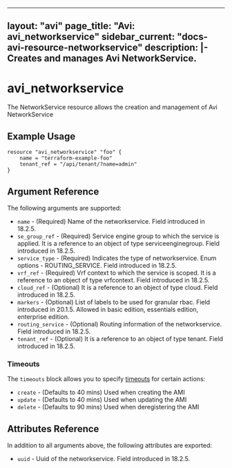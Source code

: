 <!--
    Copyright 2021 VMware, Inc.
    SPDX-License-Identifier: Mozilla Public License 2.0
-->
---
layout: "avi"
page_title: "Avi: avi_networkservice"
sidebar_current: "docs-avi-resource-networkservice"
description: |-
  Creates and manages Avi NetworkService.
---

# avi_networkservice

The NetworkService resource allows the creation and management of Avi NetworkService

## Example Usage

```hcl
resource "avi_networkservice" "foo" {
    name = "terraform-example-foo"
    tenant_ref = "/api/tenant/?name=admin"
}
```

## Argument Reference

The following arguments are supported:

* `name` - (Required) Name of the networkservice. Field introduced in 18.2.5.
* `se_group_ref` - (Required) Service engine group to which the service is applied. It is a reference to an object of type serviceenginegroup. Field introduced in 18.2.5.
* `service_type` - (Required) Indicates the type of networkservice. Enum options - ROUTING_SERVICE. Field introduced in 18.2.5.
* `vrf_ref` - (Required) Vrf context to which the service is scoped. It is a reference to an object of type vrfcontext. Field introduced in 18.2.5.
* `cloud_ref` - (Optional) It is a reference to an object of type cloud. Field introduced in 18.2.5.
* `markers` - (Optional) List of labels to be used for granular rbac. Field introduced in 20.1.5. Allowed in basic edition, essentials edition, enterprise edition.
* `routing_service` - (Optional) Routing information of the networkservice. Field introduced in 18.2.5.
* `tenant_ref` - (Optional) It is a reference to an object of type tenant. Field introduced in 18.2.5.


### Timeouts

The `timeouts` block allows you to specify [timeouts](https://www.terraform.io/docs/configuration/resources.html#timeouts) for certain actions:

* `create` - (Defaults to 40 mins) Used when creating the AMI
* `update` - (Defaults to 40 mins) Used when updating the AMI
* `delete` - (Defaults to 90 mins) Used when deregistering the AMI

## Attributes Reference

In addition to all arguments above, the following attributes are exported:

* `uuid` -  Uuid of the networkservice. Field introduced in 18.2.5.

